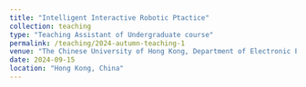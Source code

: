 ```yaml
---
title: "Intelligent Interactive Robotic Ptactice"
collection: teaching
type: "Teaching Assistant of Undergraduate course"
permalink: /teaching/2024-autumn-teaching-1
venue: "The Chinese University of Hong Kong, Department of Electronic Engineering"
date: 2024-09-15
location: "Hong Kong, China"
---
```


